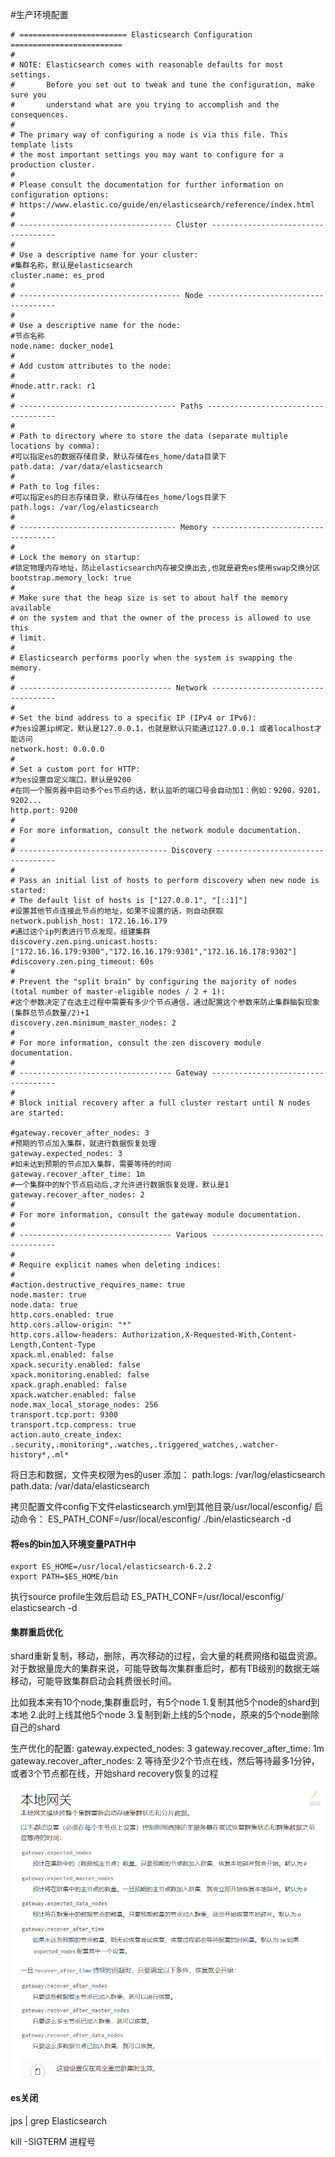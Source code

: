 #生产环境配置
```
# ======================== Elasticsearch Configuration =========================
#
# NOTE: Elasticsearch comes with reasonable defaults for most settings.
#       Before you set out to tweak and tune the configuration, make sure you
#       understand what are you trying to accomplish and the consequences.
#
# The primary way of configuring a node is via this file. This template lists
# the most important settings you may want to configure for a production cluster.
#
# Please consult the documentation for further information on configuration options:
# https://www.elastic.co/guide/en/elasticsearch/reference/index.html
#
# ---------------------------------- Cluster -----------------------------------
#
# Use a descriptive name for your cluster:
#集群名称，默认是elasticsearch
cluster.name: es_prod
#
# ------------------------------------ Node ------------------------------------
#
# Use a descriptive name for the node:
#节点名称
node.name: docker_node1
#
# Add custom attributes to the node:
#
#node.attr.rack: r1
#
# ----------------------------------- Paths ------------------------------------
#
# Path to directory where to store the data (separate multiple locations by comma):
#可以指定es的数据存储目录，默认存储在es_home/data目录下
path.data: /var/data/elasticsearch
#
# Path to log files:
#可以指定es的日志存储目录，默认存储在es_home/logs目录下
path.logs: /var/log/elasticsearch
#
# ----------------------------------- Memory -----------------------------------
#
# Lock the memory on startup:
#锁定物理内存地址，防止elasticsearch内存被交换出去,也就是避免es使用swap交换分区
bootstrap.memory_lock: true
#
# Make sure that the heap size is set to about half the memory available
# on the system and that the owner of the process is allowed to use this
# limit.
#
# Elasticsearch performs poorly when the system is swapping the memory.
#
# ---------------------------------- Network -----------------------------------
#
# Set the bind address to a specific IP (IPv4 or IPv6):
#为es设置ip绑定，默认是127.0.0.1，也就是默认只能通过127.0.0.1 或者localhost才能访问
network.host: 0.0.0.0
#
# Set a custom port for HTTP:
#为es设置自定义端口，默认是9200
#在同一个服务器中启动多个es节点的话，默认监听的端口号会自动加1：例如：9200，9201，9202...
http.port: 9200
#
# For more information, consult the network module documentation.
#
# --------------------------------- Discovery ----------------------------------
#
# Pass an initial list of hosts to perform discovery when new node is started:
# The default list of hosts is ["127.0.0.1", "[::1]"]
#设置其他节点连接此节点的地址，如果不设置的话，则自动获取
network.publish_host: 172.16.16.179
#通过这个ip列表进行节点发现，组建集群
discovery.zen.ping.unicast.hosts: ["172.16.16.179:9300","172.16.16.179:9301","172.16.16.178:9302"]
#discovery.zen.ping_timeout: 60s
#
# Prevent the "split brain" by configuring the majority of nodes (total number of master-eligible nodes / 2 + 1):
#这个参数决定了在选主过程中需要有多少个节点通信，通过配置这个参数来防止集群脑裂现象 (集群总节点数量/2)+1
discovery.zen.minimum_master_nodes: 2
#
# For more information, consult the zen discovery module documentation.
#
# ---------------------------------- Gateway -----------------------------------
#
# Block initial recovery after a full cluster restart until N nodes are started:

#gateway.recover_after_nodes: 3
#预期的节点加入集群，就进行数据恢复处理
gateway.expected_nodes: 3
#如未达到预期的节点加入集群，需要等待的时间
gateway.recover_after_time: 1m
#一个集群中的N个节点启动后,才允许进行数据恢复处理，默认是1
gateway.recover_after_nodes: 2
#
# For more information, consult the gateway module documentation.
#
# ---------------------------------- Various -----------------------------------
#
# Require explicit names when deleting indices:
#
#action.destructive_requires_name: true
node.master: true
node.data: true
http.cors.enabled: true
http.cors.allow-origin: "*"
http.cors.allow-headers: Authorization,X-Requested-With,Content-Length,Content-Type
xpack.ml.enabled: false
xpack.security.enabled: false
xpack.monitoring.enabled: false
xpack.graph.enabled: false
xpack.watcher.enabled: false
node.max_local_storage_nodes: 256
transport.tcp.port: 9300
transport.tcp.compress: true
action.auto_create_index: .security,.monitoring*,.watches,.triggered_watches,.watcher-history*,.ml*
```

将日志和数据，文件夹权限为es的user
添加：
path.logs: /var/log/elasticsearch
path.data: /var/data/elasticsearch

拷贝配置文件config下文件elasticsearch.yml到其他目录/usr/local/esconfig/
启动命令：
ES_PATH_CONF=/usr/local/esconfig/ ./bin/elasticsearch -d


#### 将es的bin加入环境变量PATH中
```
export ES_HOME=/usr/local/elasticsearch-6.2.2
export PATH=$ES_HOME/bin
```

执行source profile生效后启动
ES_PATH_CONF=/usr/local/esconfig/  elasticsearch -d



#### 集群重启优化
shard重新复制，移动，删除，再次移动的过程，会大量的耗费网络和磁盘资源。对于数据量庞大的集群来说，可能导致每次集群重启时，都有TB级别的数据无端移动，可能导致集群启动会耗费很长时间。

比如我本来有10个node,集群重启时，有5个node
1.复制其他5个node的shard到本地
2.此时上线其他5个node
3.复制到新上线的5个node，原来的5个node删除自己的shard

生产优化的配置:
gateway.expected_nodes: 3
gateway.recover_after_time: 1m
gateway.recover_after_nodes: 2
等待至少2个节点在线，然后等待最多1分钟，或者3个节点都在线，开始shard recovery恢复的过程

![](/assets/30.png)

#### es关闭
jps | grep Elasticsearch

kill -SIGTERM 进程号
